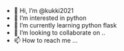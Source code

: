 - 👋 Hi, I’m @kukki2021
- 👀 I’m interested in python
- 🌱 I’m currently learning python flask
- 💞️ I’m looking to collaborate on ..
- 📫 How to reach me ...

<!---
kukki2021/kukki2021 is a ✨ special ✨ repository because its `README.md` (this file) appears on your GitHub profile.
You can click the Preview link to take a look at your changes.
--->
